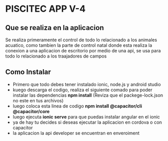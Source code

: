# PISCITEC APP V-4
## Que se realiza en la aplicacion
Se realiza primeramente el control de todo lo relacionado a los animales acuatico, como tambien la parte de control natal donde esta realiza la conexion a una aplicacion de escritorio por medio de una api, se usa para todo lo relacionado a los traajadores de campos
## Como Instalar
* Primero que todo debes tener instalado ionic, node.js y android studio
* kuego descarga el codigo, realiza el siguiente comado para poder instalar las dependencias **npm install** (Reviza que el packege-lock.json no este en tus archivos)
* luego coloca esta linea de codigo **npm install @capacitor/cli @capacitor/core**
* luego ejecuta **ionic serve** para que puedas instalar angular en el ionic
* ya de hay tu decides si deseas ejecutar la aplicacion en cordova o con capacitor
* la aplicacion la api developer se encuentran en enveroiment